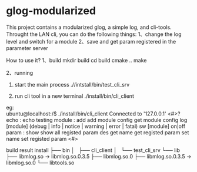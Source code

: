 # glog-modularized
This project contains a modularized glog, a simple log, and cli-tools.
Throught the LAN cli, you can do the following things:
1、change the log level and switch for a module 
2、save and get param registered in the parameter server 

How to use it?
1、build
mkdir build
cd build
cmake ..
make
 
2、running
1) start the main process
  .//intstall/bin/test_cli_srv

2) run cli tool in a new terminal
  ./install/bin/cli_client

eg:  
ubuntu@localhost:/$ ./install/bin/cli_client 
Connected to '127.0.0.1'
<#>?
echo : echo testing
module : 
	add	add module
	config	get module config
	log	[module] (debug | info | notice | warning | error | fatal)
	sw	[module] on|off
param : 
	show		show all registed param des
	get	name	get registed param
	set	name	set registed param
<#>


build result
install
├── bin
│   ├── cli_client
│   └── test_cli_srv
└── lib
    ├── libmlog.so -> libmlog.so.0.3.5
    ├── libmlog.so.0
    ├── libmlog.so.0.3.5 -> libmlog.so.0
    └── libtools.so


